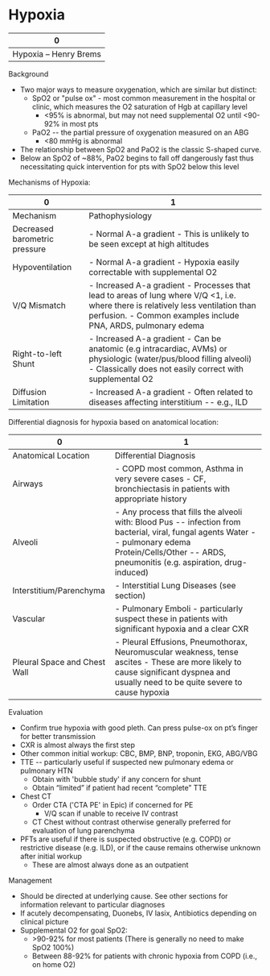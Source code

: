 # Hypoxia

| 0                     |
|-----------------------|
| Hypoxia – Henry Brems |

Background

-   Two major ways to measure oxygenation, which are similar but
    distinct:
    -   SpO2 or "pulse ox" - most common measurement in the hospital or
        clinic, which measures the O2 saturation of Hgb at capillary
        level
        -   \<95% is abnormal, but may not need supplemental O2 until
            \<90-92% in most pts
    -   PaO2 -- the partial pressure of oxygenation measured on an ABG
        -   \<80 mmHg is abnormal
-   The relationship between SpO2 and PaO2 is the classic S-shaped
    curve.
-   Below an SpO2 of \~88%, PaO2 begins to fall off dangerously fast
    thus necessitating quick intervention for pts with SpO2 below this
    level



Mechanisms of Hypoxia:

| 0                             | 1                                                                                                                                                                                                    |
|-------------------------------|------------------------------------------------------------------------------------------------------------------------------------------------------------------------------------------------------|
| Mechanism                     | Pathophysiology                                                                                                                                                                                      |
| Decreased barometric pressure | \- Normal A-a gradient - This is unlikely to be seen except at high altitudes                                                                                                                        |
| Hypoventilation               | \- Normal A-a gradient - Hypoxia easily correctable with supplemental O2                                                                                                                             |
| V/Q Mismatch                  | \- Increased A-a gradient - Processes that lead to areas of lung where V/Q \<1, i.e. where there is relatively less ventilation than perfusion. - Common examples include PNA, ARDS, pulmonary edema |
| Right-to-left Shunt           | \- Increased A-a gradient - Can be anatomic (e.g intracardiac, AVMs) or physiologic (water/pus/blood filling alveoli) - Classically does not easily correct with supplemental O2                     |
| Diffusion Limitation          | \- Increased A-a gradient - Often related to diseases affecting interstitium -- e.g., ILD                                                                                                            |

Differential diagnosis for hypoxia based on anatomical location:

| 0                            | 1                                                                                                                                                                                                         |
|------------------------------|-----------------------------------------------------------------------------------------------------------------------------------------------------------------------------------------------------------|
| Anatomical Location          | Differential Diagnosis                                                                                                                                                                                    |
| Airways                      | \- COPD most common, Asthma in very severe cases - CF, bronchiectasis in patients with appropriate history                                                                                                |
| Alveoli                      | \- Any process that fills the alveoli with: Blood Pus -- infection from bacterial, viral, fungal agents Water -- pulmonary edema Protein/Cells/Other -- ARDS, pneumonitis (e.g. aspiration, drug-induced) |
| Interstitium/Parenchyma      | \- Interstitial Lung Diseases (see section)                                                                                                                                                               |
| Vascular                     | \- Pulmonary Emboli - particularly suspect these in patients with significant hypoxia and a clear CXR                                                                                                     |
| Pleural Space and Chest Wall | \- Pleural Effusions, Pneumothorax, Neuromuscular weakness, tense ascites - These are more likely to cause significant dyspnea and usually need to be quite severe to cause hypoxia                       |

Evaluation

-   Confirm true hypoxia with good pleth. Can press pulse-ox on pt’s
    finger for better transmission
-   CXR is almost always the first step
-   Other common initial workup: CBC, BMP, BNP, troponin, EKG, ABG/VBG
-   TTE -- particularly useful if suspected new pulmonary edema or
    pulmonary HTN
    -   Obtain with 'bubble study' if any concern for shunt
    -   Obtain “limited” if patient had recent “complete” TTE
-   Chest CT
    -   Order CTA ('CTA PE' in Epic) if concerned for PE
        -   V/Q scan if unable to receive IV contrast
    -   CT Chest without contrast otherwise generally preferred for
        evaluation of lung parenchyma
-   PFTs are useful if there is suspected obstructive (e.g. COPD) or
    restrictive disease (e.g. ILD), or if the cause remains otherwise
    unknown after initial workup
    -   These are almost always done as an outpatient

Management

-   Should be directed at underlying cause. See other sections for
    information relevant to particular diagnoses
-   If acutely decompensating, Duonebs, IV lasix, Antibiotics depending
    on clinical picture
-   Supplemental O2 for goal SpO2:
    -   \>90-92% for most patients (There is generally no need to make
        SpO2 100%)
    -   Between 88-92% for patients with chronic hypoxia from COPD
        (i.e., on home O2)

